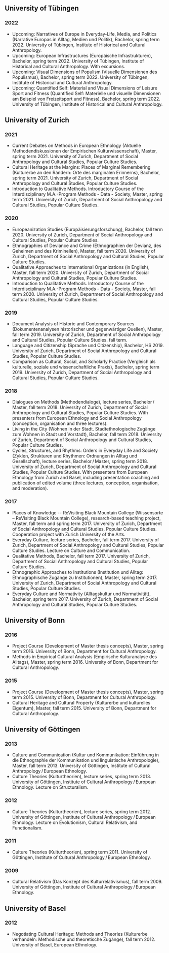 ## University of Tübingen
  
### 2022
* Upcoming: Narratives of Europe in Everyday-Life, Media, and Politics (Narrative Europas in Alltag, Medien und Politik), Bachelor, spring term 2022. University of Tübingen, Institute of Historical and Cultural Anthropology. 
* Upcoming: European Infrastructures (Europäische Infrastrukturen), Bachelor, spring term 2022. University of Tübingen, Institute of Historical and Cultural Anthropology. With excursions.
* Upcoming: Visual Dimensions of Populism (Visuelle Dimensionen des Populismus), Bachelor, spring term 2022. University of Tübingen, Institute of Historical and Cultural Anthropology. 
* Upcoming: Quantified Self: Material and Visual Dimensions of Leisure Sport and Fitness (Quantified Self: Materielle und visuelle Dimensionen am Beispiel von Freizeitsport und Fitness), Bachelor, spring term 2022. University of Tübingen, Institute of Historical and Cultural Anthropology. 

## University of Zurich
  
### 2021
* Current Debates on Methods in European Ethnology (Aktuelle Methodendiskussionen der Empirischen Kulturwissenschaft), Master, spring term 2021. University of Zurich, Department of Social Anthropology and Cultural Studies, Popular Culture Studies. 
* Cultural Heritage at the Margins: Places of Marginal Remembering (Kulturerbe an den Rändern: Orte des marginalen Erinnerns), Bachelor, spring term 2021. University of Zurich, Department of Social Anthropology and Cultural Studies, Popular Culture Studies. 
* Introduction to Qualitative Methods. Introductory Course of the Interdisciplinary M.A.-Program Methods - Data - Society, Master, spring term 2021. University of Zurich, Department of Social Anthropology and Cultural Studies, Popular Culture Studies. 
  
### 2020
* Europeanization Studies (Europäisierungsforschung), Bachelor, fall term 2020. University of Zurich, Department of Social Anthropology and Cultural Studies, Popular Culture Studies. 
* Ethnographies of Deviance and Crime (Ethnographien der Devianz, des Geheimen und des Kriminellen), Master, fall term 2020. University of Zurich, Department of Social Anthropology and Cultural Studies, Popular Culture Studies. 
* Qualitative Approaches to International Organizations (in English), Master, fall term 2020. University of Zurich, Department of Social Anthropology and Cultural Studies, Popular Culture Studies. 
* Introduction to Qualitative Methods. Introductory Course of the Interdisciplinary M.A.-Program Methods - Data - Society, Master, fall term 2020. University of Zurich, Department of Social Anthropology and Cultural Studies, Popular Culture Studies. 
  
### 2019
* Document Analysis of Historic and Contemporary Sources (Dokumentenanalysen historischer und gegenwärtiger Quellen), Master, fall term 2019. University of Zurich, Department of Social Anthropology and Cultural Studies, Popular Culture Studies. fall term.
* Language and Citizenship (Sprache und Citizenship), Bachelor, HS 2019. University of Zurich, Department of Social Anthropology and Cultural Studies, Popular Culture Studies. 
* Comparison as Cultural, Social, and Scholarly Practice (Vergleich als kulturelle, soziale und wissenschaftliche Praxis), Bachelor, spring term 2019. University of Zurich, Department of Social Anthropology and Cultural Studies, Popular Culture Studies. 
  
### 2018
* Dialogues on Methods (Methodendialoge), lecture series, Bachelor / Master, fall term 2018. University of Zurich, Department of Social Anthropology and Cultural Studies, Popular Culture Studies. With presenters from European Ethnology and Social Anthropology (conception, organisation and three lectures).
* Living in the City (Wohnen in der Stadt. Stadtethnologische Zugänge zum Wohnen in Stadt und Vorstadt), Bachelor, fall term 2018. University of Zurich, Department of Social Anthropology and Cultural Studies, Popular Culture Studies. 
* Cycles, Structures, and Rhythms: Orders in Everyday Life and Society (Zyklen, Strukturen und Rhythmen: Ordnungen in Alltag und Gesellschaft), lecture series, Bachelor / Master, spring term 2018. University of Zurich, Department of Social Anthropology and Cultural Studies, Popular Culture Studies. With presenters from European Ethnology from Zurich and Basel, including presentation coaching and publication of edited volume (three lectures, conception, organisation, and moderation).
  
### 2017
* Places of Knowledge -- ReVisiting Black Mountain College (Wissensorte – ReVisiting Black Mountain College), research-based teaching project, Master, fall term and spring term 2017. University of Zurich, Department of Social Anthropology and Cultural Studies, Popular Culture Studies. Cooperation project with Zurich University of the Arts.
* Everyday Culture, lecture series, Bachelor, fall term 2017. University of Zurich, Department of Social Anthropology and Cultural Studies, Popular Culture Studies. Lecture on Culture and Communication.
* Qualitative Methods, Bachelor, fall term 2017. University of Zurich, Department of Social Anthropology and Cultural Studies, Popular Culture Studies. 
* Ethnographic Approaches to Institutions (Institution und Alltag: Ethnographische Zugänge zu Institutionen), Master, spring term 2017. University of Zurich, Department of Social Anthropology and Cultural Studies, Popular Culture Studies. 
* Everyday Culture and Normativity (Alltagskultur und Normativität), Bachelor, spring term 2017. University of Zurich, Department of Social Anthropology and Cultural Studies, Popular Culture Studies. 

## University of Bonn
  
### 2016
* Project Course (Development of Master thesis concepts), Master, spring term 2016. University of Bonn, Department for Cultural Anthropology. 
* Methods in Empirical Cultural Analysis (Empirische Kulturanalyse des Alltags), Master, spring term 2016. University of Bonn, Department for Cultural Anthropology. 
  
### 2015
* Project Course (Development of Master thesis concepts), Master, spring term 2015. University of Bonn, Department for Cultural Anthropology. 
* Cultural Heritage and Cultural Property (Kulturerbe und kulturelles Eigentum), Master, fall term 2015. University of Bonn, Department for Cultural Anthropology. 

## University of Göttingen
  
### 2013
* Culture and Communication (Kultur und Kommunikation: Einführung in die Ethnographie der Kommunikation und linguistische Anthropologie), Master, fall term 2013. University of Göttingen, Institute of Cultural Anthropology / European Ethnology. 
* Culture Theories (Kulturtheorien), lecture series, spring term 2013. University of Göttingen, Institute of Cultural Anthropology / European Ethnology. Lecture on Structuralism.
  
### 2012
* Culture Theories (Kulturtheorien), lecture series, spring term 2012. University of Göttingen, Institute of Cultural Anthropology / European Ethnology. Lecture on Evolutionism, Cultural Relativism, and Functionalism.
  
### 2011
* Culture Theories (Kulturtheorien), spring term 2011. University of Göttingen, Institute of Cultural Anthropology / European Ethnology. 
  
### 2009
* Cultural Relativism (Das Konzept des Kulturrelativismus), fall term 2009. University of Göttingen, Institute of Cultural Anthropology / European Ethnology. 

## University of Basel
  
### 2012
* Negotiating Cultural Heritage: Methods and Theories (Kulturerbe verhandeln: Methodische und theoretische Zugänge), fall term 2012. University of Basel, European Ethnology. 

